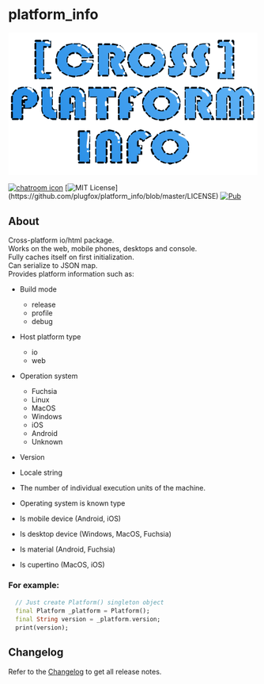 # platform_info  

![](https://github.com/PlugFox/platform_info/raw/master/.img/logo.png)  
  
[![chatroom icon](https://patrolavia.github.io/telegram-badge/chat.png)](https://t.me/PlugFox)
[![MIT License](https://img.shields.io/apm/l/atomic-design-ui.svg?)](https://github.com/plugfox/platform_info/blob/master/LICENSE)
[![Pub](https://img.shields.io/pub/v/platform_info.svg)](https://pub.dartlang.org/packages/platform_info)
  
  
## About  
  
Cross-platform io/html package.  
Works on the web, mobile phones, desktops and console.  
Fully caches itself on first initialization.  
Can serialize to JSON map.  
Provides platform information such as:  
  + Build mode  
     * release  
     * profile  
     * debug  
  
  + Host platform type  
     * io  
     * web  
  
  + Operation system  
     * Fuchsia  
     * Linux  
     * MacOS  
     * Windows  
     * iOS  
     * Android  
     * Unknown  
  
  + Version  
  
  + Locale string  
  
  + The number of individual execution units of the machine.  
  
  + Operating system is known type  
  
  + Is mobile device (Android, iOS)  

  + Is desktop device (Windows, MacOS, Fuchsia)  
  
  + Is material (Android, Fuchsia)  
  
  + Is cupertino (MacOS, iOS)  
  

### For example:  
  
```dart
  // Just create Platform() singleton object
  final Platform _platform = Platform();
  final String version = _platform.version;
  print(version);
```
  
  
## Changelog  
  
Refer to the [Changelog](https://github.com/plugfox/platform_info/blob/master/CHANGELOG.md) to get all release notes.  
  
  